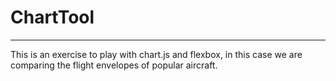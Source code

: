 # ChartTool
---

This is an exercise to play with chart.js and flexbox, in this case we are comparing the flight envelopes of popular aircraft.